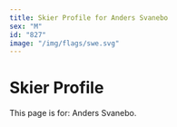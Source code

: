 ```yaml
---
title: Skier Profile for Anders Svanebo
sex: "M"
id: "827"
image: "/img/flags/swe.svg" 
---
```


# Skier Profile

This page is for: Anders Svanebo.
    